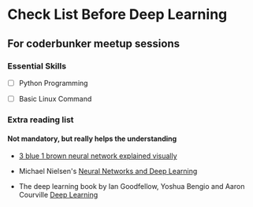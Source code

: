 # Check List Before Deep Learning

## For coderbunker meetup sessions

### Essential Skills

* [ ] Python Programming

* [ ] Basic Linux Command

### Extra reading list

#### Not mandatory, but really helps the understanding 

* [3 blue 1 brown neural network explained visually](https://www.youtube.com/playlist?list=PLZHQObOWTQDNU6R1_67000Dx_ZCJB-3pi)

* Michael Nielsen's [Neural Networks and Deep Learning](http://neuralnetworksanddeeplearning.com/index.html)

* The deep learning book by Ian Goodfellow, Yoshua Bengio and Aaron Courville [Deep Learning](http://www.deeplearningbook.org/front_matter.pdf)
